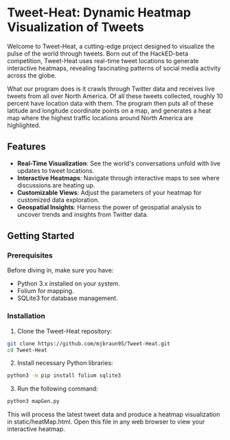 # Tweet-Heat: Dynamic Heatmap Visualization of Tweets

Welcome to Tweet-Heat, a cutting-edge project designed to visualize the pulse of the world through tweets. Born out of the HackED-beta competition, Tweet-Heat uses real-time tweet locations to generate interactive heatmaps, revealing fascinating patterns of social media activity across the globe.

What our program does is it crawls through Twitter data and receives live tweets from all over North America. Of all these tweets collected, roughly 10 percent have location data with them. The program then puts all of these latitude and longitude coordinate points on a map, and generates a heat map where the highest traffic locations around North America are highlighted.

## Features

- **Real-Time Visualization**: See the world's conversations unfold with live updates to tweet locations.
- **Interactive Heatmaps**: Navigate through interactive maps to see where discussions are heating up.
- **Customizable Views**: Adjust the parameters of your heatmap for customized data exploration.
- **Geospatial Insights**: Harness the power of geospatial analysis to uncover trends and insights from Twitter data.

## Getting Started

### Prerequisites

Before diving in, make sure you have:

- Python 3.x installed on your system.
- Folium for mapping.
- SQLite3 for database management.

### Installation

1. Clone the Tweet-Heat repository:

```bash
git clone https://github.com/mjbraun95/Tweet-Heat.git
cd Tweet-Heat
```

2. Install necessary Python libraries:
```bash
python3 -m pip install folium sqlite3
```

3. Run the following command:
```bash
python3 mapGen.py
```
This will process the latest tweet data and produce a heatmap visualization in static/heatMap.html. Open this file in any web browser to view your interactive heatmap.